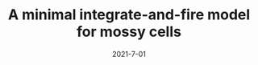 ---
title: "A minimal integrate-and-fire model for mossy cells"
collection: publications
date: 2021-7-01
year: 2021
venue: 'J. Comput. Neurosci.'
paperurl: 'https://dx.doi.org/10.1007/s10827-021-00801-9'
citation: ' <u>Mauricio Girardi-Schappo</u>,  Anh-Tuan Trinh,  Jean-Claude Béïque,  André Longtin,  Leonard Maler,  (2021):<i>A minimal integrate-and-fire model for mossy cells.</i> <b>J. Comput. Neurosci. 49(Suppl~1)</b>: P111.'
pubtype:  proceedings
---
